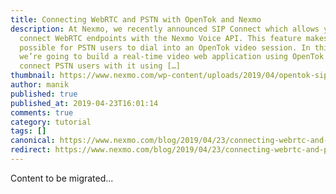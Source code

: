 ```yaml
---
title: Connecting WebRTC and PSTN with OpenTok and Nexmo
description: At Nexmo, we recently announced SIP Connect which allows you to
  connect WebRTC endpoints with the Nexmo Voice API. This feature makes it
  possible for PSTN users to dial into an OpenTok video session. In this post,
  we’re going to build a real-time video web application using OpenTok and
  connect PSTN users with it using […]
thumbnail: https://www.nexmo.com/wp-content/uploads/2019/04/opentok-sip.png
author: manik
published: true
published_at: 2019-04-23T16:01:14
comments: true
category: tutorial
tags: []
canonical: https://www.nexmo.com/blog/2019/04/23/connecting-webrtc-and-pstn-with-opentok-and-nexmo-dr
redirect: https://www.nexmo.com/blog/2019/04/23/connecting-webrtc-and-pstn-with-opentok-and-nexmo-dr
---
```

Content to be migrated...
